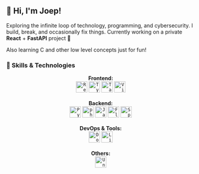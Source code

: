 <div align="left">
  <h2>👋 Hi, I'm Joep!</h2>
  <p>Exploring the infinite loop of technology, programming, and cybersecurity. I build, break, and occasionally fix things. Currently working on a private <b>React</b> + <b>FastAPI</b> project 🤫</p>
  <p>Also learning C and other low level concepts just for fun!</p>
</div>

<h3 align="left">🚀 Skills & Technologies</h3>
<p align="center">
  <b>Frontend:</b>
  <br>
  <code><img width="30" src="https://user-images.githubusercontent.com/25181517/183897015-94a058a6-b86e-4e42-a37f-bf92061753e5.png" alt="React" title="React (aka 'I swear I'll finish this side project')"/></code>
  <code><img width="30" src="https://user-images.githubusercontent.com/25181517/183890598-19a0ac2d-e88a-4005-a8df-1ee36782fde1.png" alt="TypeScript" title="TypeScript (or how I learned to stop worrying and love the compiler)"/></code>
  <code><img width="30" src="https://user-images.githubusercontent.com/25181517/202896760-337261ed-ee92-4979-84c4-d4b829c7355d.png" alt="Tailwind CSS" title="Tailwind CSS (because who actually remembers CSS syntax?)"/></code>
  <code><img width="30" src="https://github.com/marwin1991/profile-technology-icons/assets/62091613/b40892ef-efb8-4b0e-a6b5-d1cfc2f3fc35" alt="Vite" title="Vite (so fast it's already done building)"/></code>
  <br><br>
  <b>Backend:</b>
  <br>
  <code><img width="30" src="https://user-images.githubusercontent.com/25181517/183423507-c056a6f9-1ba8-4312-a350-19bcbc5a8697.png" alt="Python" title="Python (for when I want things done yesterday)"/></code>
  <code><img width="30" src="https://user-images.githubusercontent.com/25181517/183570228-6a040b9f-3ddf-47a2-a201-743121dac664.png" alt="php" title="PHP (old but gold)"/></code>
  <code><img width="30" src="https://user-images.githubusercontent.com/25181517/117201156-9a724800-adec-11eb-9a9d-3cd0f67da4bc.png" alt="Java" title="Java (for that enterprise-grade coffee aroma)"/></code>
  <code><img width="30" src="https://user-images.githubusercontent.com/25181517/183423775-2276e25d-d43d-4e58-890b-edbc88e915f7.png" alt="Flask"title="Flask (Python's lightweight WYSIWYG, but FastAPI stole my heart <3)"/></code>
  <code><img width="30" src="https://user-images.githubusercontent.com/25181517/183891303-41f257f8-6b3d-487c-aa56-c497b880d0fb.png" alt="Spring Boot" title="Spring Boot (where Java goes to spring into action)"/></code>
  <br><br>
  <b>DevOps & Tools:</b>
  <br>
  <code><img width="30" src="https://user-images.githubusercontent.com/25181517/117207330-263ba280-adf4-11eb-9b97-0ac5b40bc3be.png" alt="Docker" title="Docker (to solve the 'it works on my machine' phenomenon )"/></code>
  <code><img width="30" src="https://github.com/marwin1991/profile-technology-icons/assets/76662862/2481dc48-be6b-4ebb-9e8c-3b957efe69fa" alt="Linux" title="Linux (where I spend hours customizing my terminal for a 5-minute task)"/></code>
  <br><br>
  <b>Others:</b>
  <br>
  <code><img width="30" src="https://user-images.githubusercontent.com/25181517/193427941-9437dbbe-376f-40dc-9573-0ef5c02a26a7.png" alt="Unity" title="Unity (building worlds one bug at a time)"/></code>
</p>
